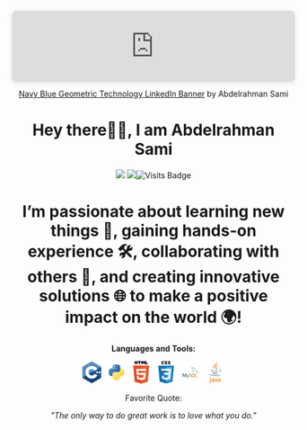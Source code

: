 <div align="center">
<div style="position: relative; width: 100%; height: 0; padding-top: 25.0000%;
 padding-bottom: 0; box-shadow: 0 2px 8px 0 rgba(63,69,81,0.16); margin-top: 1.6em; margin-bottom: 0.9em; overflow: hidden;
 border-radius: 8px; will-change: transform;">
  <iframe loading="lazy" style="position: absolute; width: 100%; height: 100%; top: 0; left: 0; border: none; padding: 0;margin: 0;"
    src="https:&#x2F;&#x2F;www.canva.com&#x2F;design&#x2F;DAGJvIAa41c&#x2F;YiVs3VPaTjSsP3pgeo03IQ&#x2F;view?embed" allowfullscreen="allowfullscreen" allow="fullscreen">
  </iframe>
</div>
<a href="https:&#x2F;&#x2F;www.canva.com&#x2F;design&#x2F;DAGJvIAa41c&#x2F;YiVs3VPaTjSsP3pgeo03IQ&#x2F;view?utm_content=DAGJvIAa41c&amp;utm_campaign=designshare&amp;utm_medium=embeds&amp;utm_source=link" target="_blank" rel="noopener">Navy Blue Geometric Technology LinkedIn Banner</a> by Abdelrahman Sami
<br>

# Hey there🙋‍♂️, I am Abdelrahman Sami

[<img src="https://img.shields.io/badge/linkedin-%230077B5.svg?&style=for-the-badge&logo=linkedin&logoColor=white" />](https://www.linkedin.com/in/abdelrahman-samy-866886248?utm_source=share&utm_campaign=share_via&utm_content=profile&utm_medium=android_app) [<img src = "https://img.shields.io/badge/facebook-%231877F2.svg?&style=for-the-badge&logo=facebook&logoColor=white">](https://www.facebook.com/abdelrahman.samy.585?mibextid=ZbWKwL)![Visits Badge](https://badges.pufler.dev/visits/pr2tik1/pr2tik1?style=for-the-badge)

# I’m passionate about learning new things 🧠, gaining hands-on experience 🛠️, collaborating with others 🤝, and creating innovative solutions 🌐 to make a positive impact on the world 🌍!

**Languages and Tools:**

<p align="center">

  <div align="center">
 <code><img height="40" src="https://raw.githubusercontent.com/github/explore/80688e429a7d4ef2fca1e82350fe8e3517d3494d/topics/cpp/cpp.png"></code>  <code><img height="40" src="https://raw.githubusercontent.com/github/explore/80688e429a7d4ef2fca1e82350fe8e3517d3494d/topics/python/python.png"></code> <code><img height="40" src="https://raw.githubusercontent.com/github/explore/80688e429a7d4ef2fca1e82350fe8e3517d3494d/topics/html/html.png"></code> <code><img height="40" src="https://raw.githubusercontent.com/github/explore/80688e429a7d4ef2fca1e82350fe8e3517d3494d/topics/css/css.png"></code></code>   <code><img height="40" src="https://raw.githubusercontent.com/github/explore/80688e429a7d4ef2fca1e82350fe8e3517d3494d/topics/mysql/mysql.png"></code> <code><img height="40" src="https://raw.githubusercontent.com/github/explore/80688e429a7d4ef2fca1e82350fe8e3517d3494d/topics/java/java.png"></code>

  </div>
  </p>
  Favorite Quote:
  
  <p align="center">
    <em>"The only way to do great work is to love what you do."</em>
  </p>
